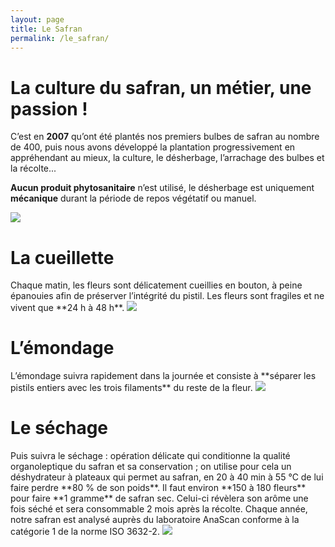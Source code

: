 ```yaml
---
layout: page
title: Le Safran
permalink: /le_safran/
---
```


<h1>La culture du safran, un métier, une passion !</h1>

C’est en **2007** qu’ont été plantés nos premiers bulbes de safran au nombre de 400, puis nous avons développé la plantation progressivement en appréhendant au mieux, la culture, le désherbage, l’arrachage des bulbes et la récolte...

**Aucun produit phytosanitaire** n’est utilisé, le désherbage est uniquement **mécanique** durant la période de repos végétatif ou manuel.

<img class="ban" src="./fleur.jpg">

<h1>La cueillette</h1> 
Chaque matin, les fleurs sont délicatement cueillies en bouton, à peine épanouies afin de préserver l’intégrité du pistil. Les fleurs sont fragiles et ne vivent que **24 h à 48 h**.

<img class="ban" src="./safran_ban.jpg">

<h1>L’émondage</h1>
L’émondage suivra rapidement dans la journée et consiste à **séparer les pistils entiers avec les trois filaments** du reste de la fleur.

<img class="ban" src="./emondage.jpg">

<h1>Le séchage</h1> 
Puis suivra le séchage : opération délicate qui conditionne la qualité organoleptique du safran et sa conservation ; on utilise pour cela un déshydrateur à plateaux qui permet au safran, en 20 à 40 min à 55 °C de lui faire perdre **80 % de son poids**.  
Il faut environ **150 à 180 fleurs** pour faire **1 gramme** de safran sec. Celui-ci révèlera son arôme une fois séché et sera consommable 2 mois après la récolte. Chaque année, notre safran est analysé auprès du laboratoire AnaScan conforme à la catégorie 1 de la norme ISO 3632-2.

<img class="ban" src="./safran_seche.jpg">
